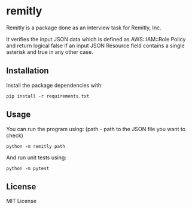 # remitly

Remitly is a package done as an interview task for Remitly, Inc.

It verifies the input JSON data which is defined as AWS::IAM::Role Policy and return logical false if an input JSON Resource field contains a single asterisk and true in any other case.

## Installation

Install the package dependencies with:

```shell
pip install -r requirements.txt
```

## Usage

You can run the program using:
(path - path to the JSON file you want to check)
```shell
python -m remitly path
```

And run unit tests using:

```shell
python -m pytest
```

## License

MIT License
